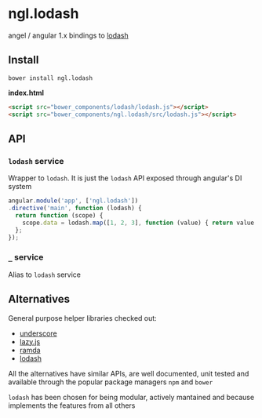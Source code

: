 ngl.lodash
==========

angel / angular 1.x bindings to [lodash](https://github.com/lodash/lodash)

Install
-------

    bower install ngl.lodash

**index.html**

```html
<script src="bower_components/lodash/lodash.js"></script>
<script src="bower_components/ngl.lodash/src/lodash.js"></script>
```

API
---

### `lodash` service

Wrapper to `lodash`. It is just the `lodash` API exposed through
angular's DI system

```js
angular.module('app', ['ngl.lodash'])
.directive('main', function (lodash) {
  return function (scope) {
    scope.data = lodash.map([1, 2, 3], function (value) { return value * 2; });
  };
});
```

### `_` service

Alias to `lodash` service

Alternatives
------------

General purpose helper libraries checked out:

  * [underscore](https://github.com/jashkenas/underscore)
  * [lazy.js](https://github.com/dtao/lazy.js)
  * [ramda](https://github.com/ramda/ramda)
  * [lodash](https://github.com/lodash/lodash)

All the alternatives have similar APIs, are well documented,  unit tested and
available through the popular package managers `npm` and `bower`

`lodash` has been chosen for being modular, actively mantained and because
implements the features from all others

